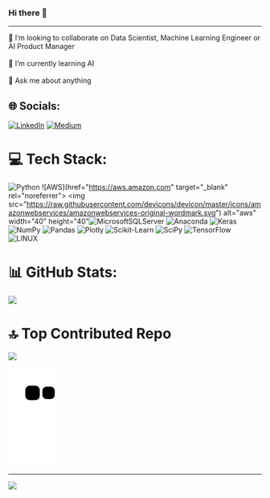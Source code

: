 ### Hi there 👋
-----------------------------------------------

🔭 I’m looking to collaborate on Data Scientist, Machine Learning Engineer or AI Product Manager<br><br>🌱 I’m currently learning AI<br><br>💬 Ask me about anything




## 🌐 Socials:
[![LinkedIn](https://img.shields.io/badge/LinkedIn-%230077B5.svg?logo=linkedin&logoColor=white)](https://www.linkedin.com/in/o%C4%9Fuzhan-purta%C5%9F-66850b183/) [![Medium](https://img.shields.io/badge/Medium-12100E?logo=medium&logoColor=white)](https://medium.com/@mrpurtas)


# 💻 Tech Stack:
![Python](https://img.shields.io/badge/python-3670A0?style=for-the-badge&logo=python&logoColor=ffdd54) ![AWS](href="https://aws.amazon.com" target="_blank" rel="noreferrer"> <img src="https://raw.githubusercontent.com/devicons/devicon/master/icons/amazonwebservices/amazonwebservices-original-wordmark.svg") alt="aws" width="40" height="40"![MicrosoftSQLServer](https://img.shields.io/badge/Microsoft%20SQL%20Sever-CC2927?style=for-the-badge&logo=microsoft%20sql%20server&logoColor=white) ![Anaconda](https://img.shields.io/badge/Anaconda-%2344A833.svg?style=for-the-badge&logo=anaconda&logoColor=white) ![Keras](https://img.shields.io/badge/Keras-%23D00000.svg?style=for-the-badge&logo=Keras&logoColor=white) ![NumPy](https://img.shields.io/badge/numpy-%23013243.svg?style=for-the-badge&logo=numpy&logoColor=white) ![Pandas](https://img.shields.io/badge/pandas-%23150458.svg?style=for-the-badge&logo=pandas&logoColor=white) ![Plotly](https://img.shields.io/badge/Plotly-%233F4F75.svg?style=for-the-badge&logo=plotly&logoColor=white) ![Scikit-Learn](https://img.shields.io/badge/scikit--learn-%23F7931E.svg?style=for-the-badge&logo=scikit-learn&logoColor=white) ![SciPy](https://img.shields.io/badge/SciPy-%230C55A5.svg?style=for-the-badge&logo=scipy&logoColor=%white) ![TensorFlow](https://img.shields.io/badge/TensorFlow-%23FF6F00.svg?style=for-the-badge&logo=TensorFlow&logoColor=white) ![LINUX](https://img.shields.io/badge/Linux-FCC624?style=for-the-badge&logo=linux&logoColor=black)

# 📊 GitHub Stats:
![](https://github-readme-stats.vercel.app/api?username=mrpurtas&theme=vue-dark&hide_border=false&include_all_commits=true&count_private=true)<br/>

# 🔝 Top Contributed Repo
![](https://github-contributor-stats.vercel.app/api?username=mrpurtas&limit=5&theme=dark&combine_all_yearly_contributions=true)


![Snake animation](https://github.com/armantunga/armantunga/blob/output/github-contribution-grid-snake.svg)


---
[![](https://visitcount.itsvg.in/api?id=armantunga&icon=0&color=6)](https://visitcount.itsvg.in)
